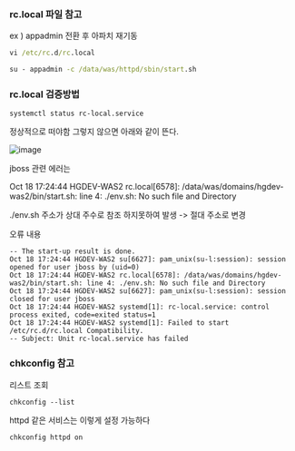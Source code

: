 ### rc.local 파일 참고


ex ) appadmin 전환 후 아파치 재기동
```cmd
vi /etc/rc.d/rc.local

su - appadmin -c /data/was/httpd/sbin/start.sh

```

### rc.local 검증방법

```
systemctl status rc-local.service
```
정상적으로 떠야함 그렇지 않으면 아래와 같이 뜬다.

![image](https://user-images.githubusercontent.com/38831314/137698029-3202e855-33bc-43c9-9158-433d6e862768.png)

jboss 관련 에러는

Oct 18 17:24:44 HGDEV-WAS2 rc.local[6578]: /data/was/domains/hgdev-was2/bin/start.sh: line 4: ./env.sh: No such file and Directory

./env.sh 주소가 상대 주수로 참조 하지못하여 발생 -> 절대 주소로 변경


오류 내용
```
-- The start-up result is done.
Oct 18 17:24:44 HGDEV-WAS2 su[6627]: pam_unix(su-l:session): session opened for user jboss by (uid=0)
Oct 18 17:24:44 HGDEV-WAS2 rc.local[6578]: /data/was/domains/hgdev-was2/bin/start.sh: line 4: ./env.sh: No such file and Directory
Oct 18 17:24:44 HGDEV-WAS2 su[6627]: pam_unix(su-l:session): session closed for user jboss
Oct 18 17:24:44 HGDEV-WAS2 systemd[1]: rc-local.service: control process exited, code=exited status=1
Oct 18 17:24:44 HGDEV-WAS2 systemd[1]: Failed to start /etc/rc.d/rc.local Compatibility.
-- Subject: Unit rc-local.service has failed
```


### chkconfig 참고

리스트 조회
```
chkconfig --list
```

httpd 같은 서비스는 이렇게 설정 가능하다
```
chkconfig httpd on
```
